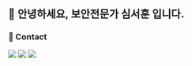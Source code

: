 ## 👋 안녕하세요, 보안전문가 심서훈 입니다.

### 🔗 Contact
<a href="https://www.instagram.com/ssh_0807x2/"><img src="https://img.shields.io/badge/instagram-FF0069?style=for-the-badge&logo=Instagram&logoColor=white"></a>
<a href="https://velog.io/@s_s877h/posts"><img src="https://img.shields.io/badge/velog-20C997?style=for-the-badge&logo=velog&logoColor=white"></a>
<a href="https://seohoon-portfolio-ox1q.vercel.app/" target="blank"><img src="https://img.shields.io/badge/portfolio-61DAFB?style=for-the-badge&logo=react&logoColor=white"></a>

<!--
**Simseoh/Simseoh** is a ✨ _special_ ✨ repository because its `README.md` (this file) appears on your GitHub profile.

Here are some ideas to get you started:

- 🔭 I’m currently working on ...
- 🌱 I’m currently learning ...
- 👯 I’m looking to collaborate on ...
- 🤔 I’m looking for help with ...
- 💬 Ask me about ...
- 📫 How to reach me: ...
- 😄 Pronouns: ...
- ⚡ Fun fact: ...
-->
